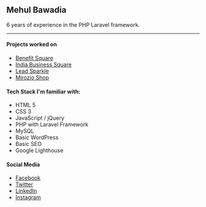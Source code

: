 ## Mehul Bawadia

6 years of experience in the PHP Laravel framework.

----

#### Projects worked on

- [Benefit Square](https://www.benefitsquare.com)
- [India Business Square](https://www.ibizsquare.com)
- [Lead Sparkle](https://leadsparkle.com)
- [Mirozio Shop](https://www.mirozioshop.com)

#### Tech Stack I'm familiar with:
- HTML 5
- CSS 3
- JavaScript / jQuery
- PHP with Laravel Framework
- MySQL
- Basic WordPress
- Basic SEO
- Google Lighthouse

#### Social Media
- [Facebook](https://www.facebook.com/MeTheSaiyanPrince)
- [Twitter](https://twitter.com/MehulBawadia)
- [LinkedIn](https://www.linkedin.com/in/mehulbawadia)
- [Instagram](https://www.instagram.com/mehulbawadia)
